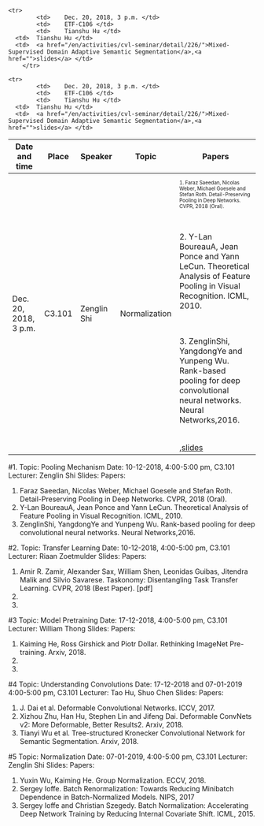 
<table class="table">
	<thead>
	<tr>
		<th>Date and time</th>
		<th>Place</th>
		<th>Speaker</th>
		<th>Topic</th>
    <th>Papers</th>
	</tr>
	</thead>
	<tbody>
		
<tr> 
<td>	Dec. 20, 2018, 3 p.m. </td>
<td>	C3.101 </td>
<td>	Zenglin Shi </td>
<td>	Normalization </td>
<td>	<p style="font-size:10px">1. Faraz Saeedan, Nicolas Weber, Michael Goesele and Stefan Roth. Detail-Preserving Pooling in Deep Networks. CVPR, 2018 (Oral).</p><br>
<p>2. Y-Lan BoureauA, Jean Ponce and Yann LeCun. Theoretical Analysis of Feature Pooling in Visual Recognition. ICML, 2010.</p><br>
<p>3. ZenglinShi, YangdongYe and Yunpeng Wu. Rank-based pooling for deep convolutional neural networks. Neural Networks,2016.</p><br>
,<a href="">slides</a> </td>
</tr>
    
    <tr> 
			<td>	Dec. 20, 2018, 3 p.m. </td>
			<td>	ETF-C106 </td>
			<td>	Tianshu Hu </td>
      <td>	Tianshu Hu </td>
      <td>	<a href="/en/activities/cvl-seminar/detail/226/">Mixed-Supervised Domain Adaptive Semantic Segmentation</a>,<a href="">slides</a> </td>
		</tr>
    
    <tr> 
			<td>	Dec. 20, 2018, 3 p.m. </td>
			<td>	ETF-C106 </td>
			<td>	Tianshu Hu </td>
      <td>	Tianshu Hu </td>
      <td>	<a href="/en/activities/cvl-seminar/detail/226/">Mixed-Supervised Domain Adaptive Semantic Segmentation</a>,<a href="">slides</a> </td>
</tr>
		
		
		
</tbody>
</table>

#1. 
Topic: Pooling Mechanism
Date: 10-12-2018, 4:00-5:00 pm, C3.101
Lecturer: Zenglin Shi
Slides: 
Papers:
1. Faraz Saeedan, Nicolas Weber, Michael Goesele and Stefan Roth. Detail-Preserving Pooling in Deep Networks. CVPR, 2018 (Oral).
2. Y-Lan BoureauA, Jean Ponce and Yann LeCun. Theoretical Analysis of Feature Pooling in Visual Recognition. ICML, 2010.
3. ZenglinShi, YangdongYe and Yunpeng Wu. Rank-based pooling for deep convolutional neural networks. Neural Networks,2016.

#2.
Topic: Transfer Learning
Date: 10-12-2018, 4:00-5:00 pm, C3.101
Lecturer: Riaan Zoetmulder
Slides:
Papers:
1. Amir R. Zamir, Alexander Sax, William Shen, Leonidas Guibas, Jitendra Malik and Silvio Savarese. Taskonomy: Disentangling Task Transfer Learning. CVPR, 2018 (Best Paper). [pdf]
2. 
3.

#3
Topic: Model Pretraining
Date: 17-12-2018, 4:00-5:00 pm, C3.101
Lecturer: William Thong
Slides:
Papers:
1. Kaiming He, Ross Girshick and Piotr Dollar. Rethinking ImageNet Pre-training. Arxiv, 2018.
2. 
3.

#4
Topic: Understanding Convolutions
Date: 17-12-2018 and 07-01-2019 4:00-5:00 pm, C3.101
Lecturer: Tao Hu, Shuo Chen
Slides:
Papers:
1. J. Dai et al. Deformable Convolutional Networks. ICCV, 2017.
2. Xizhou Zhu, Han Hu, Stephen Lin and Jifeng Dai. Deformable ConvNets v2: More Deformable, Better Results2. Arxiv, 2018.
3. Tianyi Wu et al. Tree-structured Kronecker Convolutional Network for Semantic Segmentation. Arxiv, 2018.

#5
Topic: Normalization
Date: 07-01-2019, 4:00-5:00 pm, C3.101
Lecturer: Zenglin Shi
Slides:
Papers:
1. Yuxin Wu, Kaiming He. Group Normalization. ECCV, 2018.
2. Sergey Ioffe. Batch Renormalization: Towards Reducing Minibatch Dependence in Batch-Normalized Models. NIPS, 2017
3. Sergey Ioffe and Christian Szegedy. Batch Normalization: Accelerating Deep Network Training by Reducing Internal Covariate Shift. ICML, 2015.



<!--

## Welcome to GitHub Pages

You can use the [editor on GitHub](https://github.com/isisuva/seminar/edit/master/README.md) to maintain and preview the content for your website in Markdown files.

Whenever you commit to this repository, GitHub Pages will run [Jekyll](https://jekyllrb.com/) to rebuild the pages in your site, from the content in your Markdown files.

### Markdown

Markdown is a lightweight and easy-to-use syntax for styling your writing. It includes conventions for

```markdown
Syntax highlighted code block

# Header 1
## Header 2
### Header 3

- Bulleted
- List

1. Numbered
2. List

**Bold** and _Italic_ and `Code` text

[Link](url) and ![Image](src)
```

For more details see [GitHub Flavored Markdown](https://guides.github.com/features/mastering-markdown/).

### Jekyll Themes

Your Pages site will use the layout and styles from the Jekyll theme you have selected in your [repository settings](https://github.com/isisuva/seminar/settings). The name of this theme is saved in the Jekyll `_config.yml` configuration file.

### Support or Contact

Having trouble with Pages? Check out our [documentation](https://help.github.com/categories/github-pages-basics/) or [contact support](https://github.com/contact) and we’ll help you sort it out.

-->
